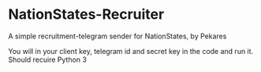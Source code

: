 # NationStates-Recruiter
A simple recruitment-telegram sender for NationStates, by Pekares

You will in your client key, telegram id and secret key in the code and run it.
Should recuire Python 3
